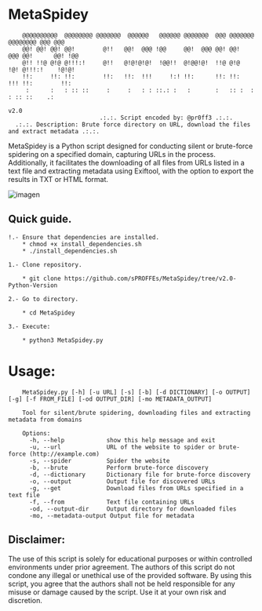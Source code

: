 # MetaSpidey
            
        @@@@@@@@@@  @@@@@@@@ @@@@@@@  @@@@@@   @@@@@@ @@@@@@@  @@@ @@@@@@@  @@@@@@@@ @@@ @@@ 
        @@! @@! @@! @@!        @!!   @@!  @@@ !@@     @@!  @@@ @@! @@!  @@@ @@!      @@! !@@                                                                                                                                                
        @!! !!@ @!@ @!!!:!     @!!   @!@!@!@!  !@@!!  @!@@!@!  !!@ @!@  !@! @!!!:!    !@!@!                                                                                                                                                 
        !!:     !!: !!:        !!:   !!:  !!!     !:! !!:      !!: !!:  !!! !!:        !!:                                                                                                                                                  
         :      :   : :: ::     :     :   : : ::.: :   :       :   :: :  :  : :: ::    .:                                                                                                                                                   
                                                                                                  v2.0                                                                                                                                      
                              .:.:. Script encoded by: @pr0ff3 .:.:.
      .:.:. Description: Brute force directory on URL, download the files and extract metadata .:.:.


MetaSpidey is a Python script designed for conducting silent or brute-force spidering on a specified domain, capturing URLs in the process. Additionally, it facilitates the downloading of all files from URLs listed in a text file and extracting metadata using Exiftool, with the option to export the results in TXT or HTML format.

![imagen](https://github.com/sPROFFEs/MetaSpidey/assets/150958256/ec1ea12b-09e5-40e8-a513-ffe39b9742e1)

## Quick guide.

 	!.- Ensure that dependencies are installed.
  		* chmod +x install_dependencies.sh
		* ./install_dependencies.sh
		      
	1.- Clone repository.

		* git clone https://github.com/sPROFFEs/MetaSpidey/tree/v2.0-Python-Version

	2.- Go to directory.

		* cd MetaSpidey
  
	3.- Execute:

		* python3 MetaSpidey.py

 # Usage:
		MetaSpidey.py [-h] [-u URL] [-s] [-b] [-d DICTIONARY] [-o OUTPUT] [-g] [-f FROM_FILE] [-od OUTPUT_DIR] [-mo METADATA_OUTPUT]

		Tool for silent/brute spidering, downloading files and extracting metadata from domains

		Options:
		  -h, --help            show this help message and exit
		  -u, --url             URL of the website to spider or brute-force (http://example.com)
		  -s, --spider          Spider the website
		  -b, --brute           Perform brute-force discovery
		  -d, --dictionary      Dictionary file for brute-force discovery
		  -o, --output 	        Output file for discovered URLs
		  -g, --get             Download files from URLs specified in a text file
		  -f, --from            Text file containing URLs
		  -od, --output-dir     Output directory for downloaded files
 		  -mo, --metadata-output Output file for metadata

## Disclaimer:
The use of this script is solely for educational purposes or within controlled environments under prior agreement. The authors of this script do not condone any illegal or unethical use of the provided software. By using this script, you agree that the authors shall not be held responsible for any misuse or damage caused by the script. Use it at your own risk and discretion.

